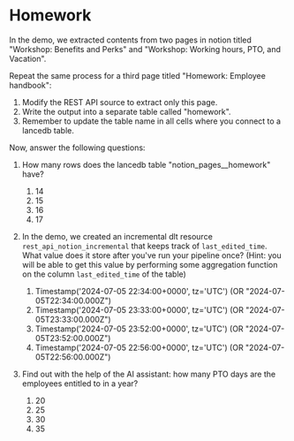 # Homework
In the demo, we extracted contents from two pages in notion titled "Workshop: Benefits and Perks" and "Workshop: Working hours, PTO, and Vacation". 

Repeat the same process for a third page titled "Homework: Employee handbook":
1. Modify the REST API source to extract only this page.
2. Write the output into a separate table called "homework".
3. Remember to update the table name in all cells where you connect to a lancedb table.

Now, answer the following questions:  
1. How many rows does the lancedb table "notion_pages__homework" have?
    1. 14
    2. 15
    3. 16
    4. 17

2. In the demo, we created an incremental dlt resource `rest_api_notion_incremental` that keeps track of `last_edited_time`. What value does it store after you've run your pipeline once? (Hint: you will be able to get this value by performing some aggregation function on the column `last_edited_time` of the table)
    1. Timestamp('2024-07-05 22:34:00+0000', tz='UTC') (OR "2024-07-05T22:34:00.000Z")
    2. Timestamp('2024-07-05 23:33:00+0000', tz='UTC') (OR "2024-07-05T23:33:00.000Z")
    3. Timestamp('2024-07-05 23:52:00+0000', tz='UTC') (OR "2024-07-05T23:52:00.000Z")
    4. Timestamp('2024-07-05 22:56:00+0000', tz='UTC') (OR "2024-07-05T22:56:00.000Z")



3. Find out with the help of the AI assistant: how many PTO days are the employees entitled to in a year?  
    1. 20
    2. 25
    3. 30
    4. 35